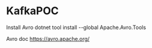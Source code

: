 # KafkaPOC

Install Avro
dotnet tool install --global Apache.Avro.Tools

Avro doc
https://avro.apache.org/
